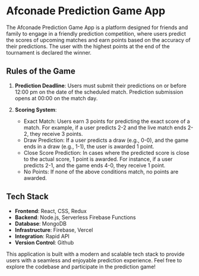 # Afconade Prediction Game App

The Afconade Prediction Game App is a platform designed for friends and family to engage in a friendly prediction competition, where users predict the scores of upcoming matches and earn points based on the accuracy of their predictions. The user with the highest points at the end of the tournament is declared the winner.

## Rules of the Game

1. **Prediction Deadline**: Users must submit their predictions on or before 12:00 pm on the date of the scheduled match. Prediction submission opens at 00:00 on the match day.

2. **Scoring System**:
   - Exact Match: Users earn 3 points for predicting the exact score of a match. For example, if a user predicts 2-2 and the live match ends 2-2, they receive 3 points.
   - Draw Prediction: If a user predicts a draw (e.g., 0-0), and the game ends in a draw (e.g., 1-1), the user is awarded 1 point.
   - Close Score Prediction: In cases where the predicted score is close to the actual score, 1 point is awarded. For instance, if a user predicts 2-1, and the game ends 4-0, they receive 1 point.
   - No Points: If none of the above conditions match, no points are awarded.

## Tech Stack

- **Frontend**: React, CSS, Redux
- **Backend**: Node.js, Serverless Firebase Functions
- **Database**: MongoDB
- **Infrastructure**: Firebase, Vercel
- **Integration**: Rapid API
- **Version Control**: Github

This application is built with a modern and scalable tech stack to provide users with a seamless and enjoyable prediction experience. Feel free to explore the codebase and participate in the prediction game!
